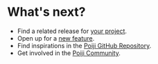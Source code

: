 # What's next?

- Find a related release for [your project](https://github.com/ozlerhakan/poiji/releases).
- Open up for a [new feature](https://github.com/ozlerhakan/poiji/issues/new).
- Find inspirations in the [Poiji GitHub Repository](https://github.com/ozlerhakan/poiji).
- Get involved in the [Poiji Community](https://github.com/ozlerhakan/poiji/discussions).